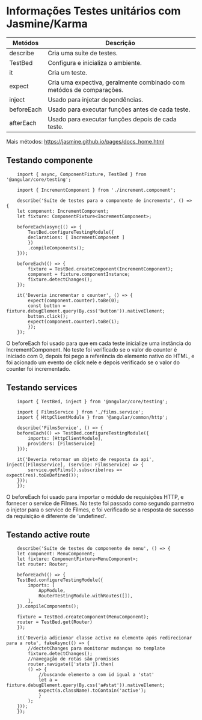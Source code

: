 # Informações Testes unitários com Jasmine/Karma

| Metódos    | Descrição                                                            |
|------------|----------------------------------------------------------------------|
| describe   | Cria uma suíte de testes.                                            |
| TestBed    | Configura e inicializa o ambiente.                                   |
| it         | Cria um teste.                                                       |
| expect     | Cria uma expectiva, geralmente combinado com metódos de comparações. |
| inject     | Usado para injetar dependências.                                     |
| beforeEach | Usado para executar funções antes de cada teste.                     |
| afterEach  | Usado para executar funções depois de cada teste.                    |

Mais métodos: https://jasmine.github.io/pages/docs_home.html


## Testando componente
```
    import { async, ComponentFixture, TestBed } from '@angular/core/testing';

    import { IncrementComponent } from './increment.component';

    describe('Suíte de testes para o componente de incremento', () => {
    let component: IncrementComponent;
    let fixture: ComponentFixture<IncrementComponent>;

    beforeEach(async(() => {
        TestBed.configureTestingModule({
        declarations: [ IncrementComponent ]
        })
        .compileComponents();
    }));

    beforeEach(() => {
        fixture = TestBed.createComponent(IncrementComponent);
        component = fixture.componentInstance;
        fixture.detectChanges();
    });

    it('Deveria incrementar o counter', () => {
        expect(component.counter).toBe(0);
        const button = fixture.debugElement.query(By.css('button')).nativeElement;
        button.click();
        expect(component.counter).toBe(1);
        });
    });
```
O beforeEach foi usado para que em cada teste inicialize uma instância do IncrementComponent.
No teste foi verificado se o valor do counter é iniciado com 0, depois foi pego a referência do elemento nativo do HTML, e foi acionado um evento de click nele e depois verificado se o valor do counter foi incrementado.

## Testando services
```
    import { TestBed, inject } from '@angular/core/testing';

    import { FilmsService } from './films.service';
    import { HttpClientModule } from '@angular/common/http';

    describe('FilmsService', () => {
    beforeEach(() => TestBed.configureTestingModule({
        imports: [HttpClientModule],
        providers: [FilmsService]
    }));

    it('Deveria retornar um objeto de resposta da api', inject([FilmsService], (service: FilmsService) => {
        service.getFilms().subscribe(res => expect(res).toBeDefined());
    }));
    });
```
O beforeEach foi usado para importar o módulo de requisições HTTP, e fornecer o service de Filmes.
No teste foi passado como segundo parmetro o injetor para o service de Filmes, e foi verificado se a resposta de sucesso da requisição é diferente de 'undefined'.

## Testando active route 
```
    describe('Suíte de testes do componente de menu', () => {
    let component: MenuComponent;
    let fixture: ComponentFixture<MenuComponent>;
    let router: Router;

    beforeEach(() => {
    TestBed.configureTestingModule({
        imports: [
            AppModule,
            RouterTestingModule.withRoutes([]),
        ],
    }).compileComponents();

    fixture = TestBed.createComponent(MenuComponent);
    router = TestBed.get(Router)
    });

    it('Deveria adicionar classe active no elemento após redirecionar para a rota', fakeAsync(() => {
        //dectetChanges para monitorar mudanças no template
        fixture.detectChanges();
        //navegação de rotas são promisses
        router.navigate(['stats']).then(
        () => {
            //buscando elemento a com id igual a 'stat'
            let a = fixture.debugElement.query(By.css('a#stat')).nativeElement;
            expect(a.className).toContain('active');
            }
        );
    }));
    });
```



